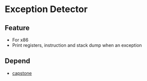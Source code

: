 # Exception Detector
## Feature
* For x86
* Print registers, instruction and stack dump when an exception
## Depend
* [capstone](http://www.capstone-engine.org)
